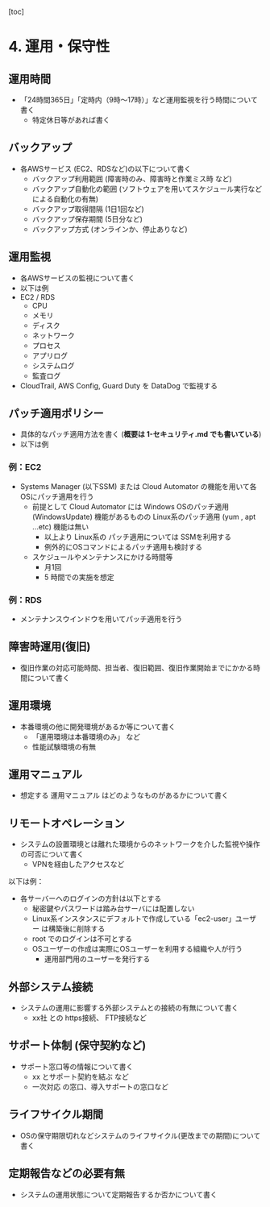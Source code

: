 [toc]

# 4. 運用・保守性
## 運用時間

* 「24時間365日」「定時内（9時～17時）」など運用監視を行う時間について書く
  * 特定休日等があれば書く

## バックアップ

* 各AWSサービス (EC2、RDSなど)の以下について書く
  * バックアップ利用範囲 (障害時のみ、障害時と作業ミス時 など)
  * バックアップ自動化の範囲 (ソフトウェアを用いてスケジュール実行などによる自動化の有無)
  * バックアップ取得間隔 (1日1回など)
  * バックアップ保存期間 (5日分など)
  * バックアップ方式 (オンラインか、停止ありなど)

## 運用監視

* 各AWSサービスの監視について書く
* 以下は例
* EC2 / RDS
  * CPU
  * メモリ
  * ディスク
  * ネットワーク
  * プロセス
  * アプリログ
  * システムログ
  * 監査ログ
* CloudTrail, AWS Config, Guard Duty を DataDog で監視する

## パッチ適用ポリシー

* 具体的なパッチ適用方法を書く (**概要は 1-セキュリティ.md でも書いている**)
* 以下は例

### 例：EC2
* Systems Manager (以下SSM) または Cloud Automator の機能を用いて各OSにパッチ適用を行う
    * 前提として Cloud Automator には Windows OSのパッチ適用 (WindowsUpdate) 機能があるものの Linux系のパッチ適用 (yum , apt ...etc) 機能は無い
        * 以上より Linux系の パッチ適用については SSMを利用する
        * 例外的にOSコマンドによるパッチ適用も検討する
    * スケジュールやメンテナンスにかける時間等
        * 月1回
        * 5 時間での実施を想定

### 例：RDS
* メンテナンスウインドウを用いてパッチ適用を行う

## 障害時運用(復旧)

* 復旧作業の対応可能時間、担当者、復旧範囲、復旧作業開始までにかかる時間について書く

## 運用環境

* 本番環境の他に開発環境があるか等について書く
  * 「運用環境は本番環境のみ」 など
  * 性能試験環境の有無

## 運用マニュアル

* 想定する 運用マニュアル はどのようなものがあるかについて書く 

## リモートオペレーション

* システムの設置環境とは離れた環境からのネットワークを介した監視や操作の可否について書く
   * VPNを経由したアクセスなど

以下は例：
* 各サーバーへのログインの方針は以下とする
    * 秘密鍵やパスワードは踏み台サーバには配置しない
    * Linux系インスタンスにデフォルトで作成している「ec2-user」ユーザー は構築後に削除する
    * root でのログインは不可とする
    * OSユーザーの作成は実際にOSユーザーを利用する組織や人が行う
      * 運用部門用のユーザーを発行する

## 外部システム接続

* システムの運用に影響する外部システムとの接続の有無について書く
   * xx社 との https接続、 FTP接続など

## サポート体制 (保守契約など)

* サポート窓口等の情報について書く
  * xx とサポート契約を結ぶ など
  * 一次対応 の窓口、導入サポートの窓口など

## ライフサイクル期間

* OSの保守期限切れなどシステムのライフサイクル(更改までの期間)について書く

##   定期報告などの必要有無

* システムの運用状態について定期報告するか否かについて書く
